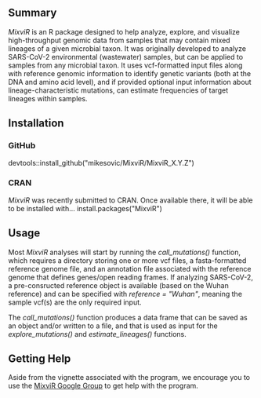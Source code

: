 ## Summary

*MixviR* is an R package designed to help analyze, explore, and visualize high-throughput genomic data from samples that may contain mixed lineages of a given microbial taxon. It 
was originally developed to analyze SARS-CoV-2 environmental (wastewater) samples, but can be applied to samples from any microbial taxon. It uses vcf-formatted input files along with reference genomic information to identify genetic variants (both at the DNA and amino acid level), and if provided optional input information about lineage-characteristic mutations, can estimate frequencies of target lineages within samples. 

## Installation

### GitHub
devtools::install_github("mikesovic/MixviR/MixviR_X.Y.Z")

### CRAN

*MixviR* was recently submitted to CRAN. Once available there, it will be able to be installed with...
install.packages("MixviR")

## Usage

Most *MixviR* analyses will start by running the *call_mutations()* function, which requires a directory storing one or more vcf files, a 
fasta-formatted reference genome file, and an annotation file associated with the reference genome that defines genes/open reading 
frames. 
If analyzing SARS-CoV-2, a pre-consructed reference object is available (based on the Wuhan reference) and can be specified with 
*reference = "Wuhan"*, meaning the sample vcf(s) are the only required input.

The *call_mutations()* function produces a data frame that can be saved as an object and/or written to a file, and that is used as input 
for the *explore_mutations()* and *estimate_lineages()* functions.

## Getting Help

Aside from the vignette associated with the program, we encourage you to use the [MixviR Google Group](https://groups.google.com/g/mixvir) to get help with 
the program. 
